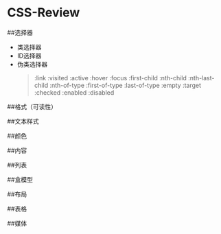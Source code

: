# CSS-Review

##选择器
  * 类选择器
  * ID选择器
  * 伪类选择器
    >:link
    >:visited
    >:active
    >:hover
    >:focus
    >:first-child
    >:nth-child
    >:nth-last-child
    >:nth-of-type
    >:first-of-type
    >:last-of-type
    >:empty
    >:target
    >:checked
    >:enabled
    >:disabled

##格式（可读性）


##文本样式


##颜色


##内容


##列表


##盒模型


##布局


##表格


##媒体

